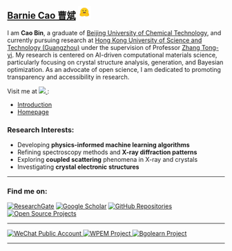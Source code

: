 
## [Barnie Cao 曹斌](http://www.caobin.asia/)  <img src="./logo.jpeg" alt="Logo" width="30" height="30">

I am **Cao Bin**, a graduate of [Beijing University of Chemical Technology](https://www.buct.edu.cn/main.htm), and currently pursuing research at [Hong Kong University of Science and Technology (Guangzhou)](https://www.hkust-gz.edu.cn/) under the supervision of Professor [Zhang Tong-yi](https://gbaaa.org.hk/en-us/article/67). My research is centered on AI-driven computational materials science, particularly focusing on crystal structure analysis, generation, and Bayesian optimization. As an advocate of open science, I am dedicated to promoting transparency and accessibility in research.

Visit me at <a href='https://scholar.google.com/citations?user=XXCuRdoAAAAJ&hl=zh-CN&authuser=1'>
  <img src="https://img.shields.io/badge/Google%20Scholar--blue?logo=Google%20Scholar&style=flat&labelColor=f6f6f6">
</a>:
- [Introduction](https://bin-cao.github.io/caobin/)
- [Homepage](http://www.caobin.asia/)



### Research Interests:
+ Developing **physics-informed machine learning algorithms**
+ Refining spectroscopy methods and **X-ray diffraction patterns**
+ Exploring **coupled scattering** phenomena in X-ray and crystals
+ Investigating **crystal electronic structures**

---

### Find me on:
[![ResearchGate](https://img.shields.io/badge/ResearchGate-Bin%20Cao-yellowgreen)](https://www.researchgate.net/profile/Bin-Cao-37)
[![Google Scholar](https://img.shields.io/badge/Google%20Scholar-Bin%20CAO-orange)](https://scholar.google.com.hk/citations?user=XXCuRdoAAAAJ&hl=zh-CN)
[![GitHub Repositories](https://img.shields.io/badge/Repositories-GitHub-blue)](https://github.com/Bin-Cao?tab=repositories)
[![Open Source Projects](https://img.shields.io/badge/Open--source%20Projects-PyPI-orange)](https://pypi.org/user/CaoBin/)

---

<a href="https://mp.weixin.qq.com/s/4etGcIri-AXUT5GAKL0cJg" target="_blank">
    <img width="210" height="70" alt="WeChat Public Account" src="https://github.com/Bin-Cao/Bin-Cao/assets/86995074/461ad549-551f-45ad-8fe4-0ec717917a1d">
</a>
<a href="https://github.com/WPEM" target="_blank">
    <img width="280" height="80" alt="WPEM Project" src="https://github.com/Bin-Cao/Bin-Cao/assets/86995074/26cb31c8-7072-4eee-be32-934a870d1bb9">
</a>
<a href="https://github.com/Bgolearn" target="_blank">
    <img width="280" height="80" alt="Bgolearn Project" src="https://github.com/user-attachments/assets/4e551dff-525b-4784-9789-e0abc4708fdc">
</a>

---
